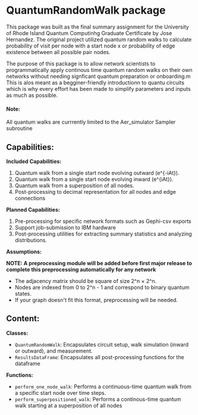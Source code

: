 # QuantumRandomWalk package

This package was built as the final summary assignment for the University of Rhode Island Quantum Computinhg Graduate Certificate by Jose Hernandez. The original project utilized quantum random walks to calculate probability of visit per node with a start node x or probability of edge existence between all possible pair nodes.

The purpose of this package is to allow network scientists to programmatically apply continous time quantum random walks on their own networks without needing signficant quantum preparation or onboarding.m This is alos meant as a begginer-friendly introductionn to quantu circuits which is why every effort has been made to simplify parameters and inputs as much as possible. 

#### Note: 
All quantum walks are currrently limited to the Aer_simulator Sampler subroutine

## Capabilities: 

__Included Capabilities:__

1. Quantum walk from a single start node evolving outward (e^{-iAt}).
2. Quantum walk from a single start node evolving inward (e^{iAt}).
3. Quantum walk from a superposition of all nodes.
4. Post-processing to decimal representation for all nodes and edge connections

__Planned Capabilities:__

1. Pre-processing for specific network formats such as Gephi-csv exports
2. Support job-submission to IBM hardware
3. Post-processing utilities for extracting summary statistics and analyzing distributions.

__Assumptions:__

**NOTE: A preprocessing module will be added before first major release to complete this preprocessing automatically for any network**

- The adjacency matrix should be square of size 2^n × 2^n.
- Nodes are indexed from 0 to 2^n - 1 and correspond to binary quantum states.
- If your graph doesn't fit this format, preprocessing will be needed.

## Content: 

__Classes:__

- `QuantumRandomWalk`: Encapsulates circuit setup, walk simulation (inward or outward), and measurement.
- `ResultsDataFrame`: Encapsulates all post-processing functions for the dataframe 

__Functions:__

- `perform_one_node_walk`: Performs a continuous-time quantum walk from a specific start node over time steps.
- `perform_superpositioned_walk`: Performs a continous-time quantum walk starting at a superposition of all nodes


